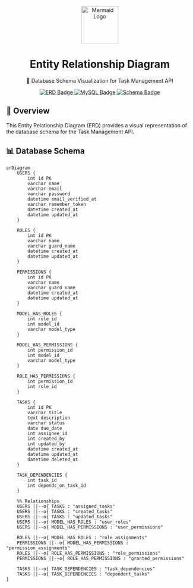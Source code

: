 <div align="center">
  <img src="https://mermaid.js.org/favicon.svg" alt="Mermaid Logo" width="100">
  <h1>Entity Relationship Diagram</h1>
  <p>📘 Database Schema Visualization for Task Management API</p>
  
  <a href="https://mermaid.js.org">
    <img src="https://img.shields.io/badge/ERD-Visualization-FF3399?style=for-the-badge" alt="ERD Badge">
  </a>
  <a href="https://www.mysql.com">
    <img src="https://img.shields.io/badge/Database-MySQL-4479A1?style=for-the-badge" alt="MySQL Badge">
  </a>
  <a href="https://en.wikipedia.org/wiki/Entity%E2%80%93relationship_model">
    <img src="https://img.shields.io/badge/Schema-Design-00D1B2?style=for-the-badge" alt="Schema Badge">
  </a>
</div>

## 🌟 Overview

This Entity Relationship Diagram (ERD) provides a visual representation of the database schema for the Task Management API.

## 📊 Database Schema

```mermaid
erDiagram
    USERS {
        int id PK
        varchar name
        varchar email
        varchar password
        datetime email_verified_at
        varchar remember_token
        datetime created_at
        datetime updated_at
    }

    ROLES {
        int id PK
        varchar name
        varchar guard_name
        datetime created_at
        datetime updated_at
    }

    PERMISSIONS {
        int id PK
        varchar name
        varchar guard_name
        datetime created_at
        datetime updated_at
    }

    MODEL_HAS_ROLES {
        int role_id
        int model_id
        varchar model_type
    }

    MODEL_HAS_PERMISSIONS {
        int permission_id
        int model_id
        varchar model_type
    }

    ROLE_HAS_PERMISSIONS {
        int permission_id
        int role_id
    }

    TASKS {
        int id PK
        varchar title
        text description
        varchar status
        date due_date
        int assignee_id
        int created_by
        int updated_by
        datetime created_at
        datetime updated_at
        datetime deleted_at
    }

    TASK_DEPENDENCIES {
        int task_id
        int depends_on_task_id
    }

    %% Relationships
    USERS ||--o{ TASKS : "assigned_tasks"
    USERS ||--o{ TASKS : "created_tasks"
    USERS ||--o{ TASKS : "updated_tasks"
    USERS ||--o{ MODEL_HAS_ROLES : "user_roles"
    USERS ||--o{ MODEL_HAS_PERMISSIONS : "user_permissions"

    ROLES ||--o{ MODEL_HAS_ROLES : "role_assignments"
    PERMISSIONS ||--o{ MODEL_HAS_PERMISSIONS : "permission_assignments"
    ROLES ||--o{ ROLE_HAS_PERMISSIONS : "role_permissions"
    PERMISSIONS ||--o{ ROLE_HAS_PERMISSIONS : "granted_permissions"

    TASKS ||--o{ TASK_DEPENDENCIES : "task_dependencies"
    TASKS ||--o{ TASK_DEPENDENCIES : "dependent_tasks"
}
```